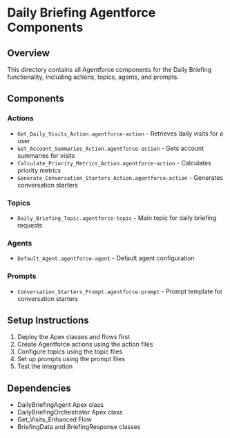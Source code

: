 # Daily Briefing Agentforce Components

## Overview
This directory contains all Agentforce components for the Daily Briefing functionality, including actions, topics, agents, and prompts.

## Components

### Actions
- `Get_Daily_Visits_Action.agentforce-action` - Retrieves daily visits for a user
- `Get_Account_Summaries_Action.agentforce-action` - Gets account summaries for visits
- `Calculate_Priority_Metrics_Action.agentforce-action` - Calculates priority metrics
- `Generate_Conversation_Starters_Action.agentforce-action` - Generates conversation starters

### Topics
- `Daily_Briefing_Topic.agentforce-topic` - Main topic for daily briefing requests


### Agents
- `Default_Agent.agentforce-agent` - Default agent configuration

### Prompts
- `Conversation_Starters_Prompt.agentforce-prompt` - Prompt template for conversation starters

## Setup Instructions
1. Deploy the Apex classes and flows first
2. Create Agentforce actions using the action files
3. Configure topics using the topic files
4. Set up prompts using the prompt files
5. Test the integration

## Dependencies
- DailyBriefingAgent Apex class
- DailyBriefingOrchestrator Apex class
- Get_Visits_Enhanced Flow
- BriefingData and BriefingResponse classes

